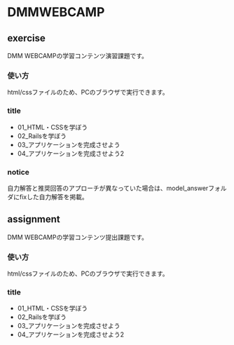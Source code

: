 # DMMWEBCAMP
## exercise
DMM WEBCAMPの学習コンテンツ演習課題です。
### 使い方
html/cssファイルのため、PCのブラウザで実行できます。
### title
* 01_HTML・CSSを学ぼう
* 02_Railsを学ぼう
* 03_アプリケーションを完成させよう
* 04_アプリケーションを完成させよう2

### notice
自力解答と推奨回答のアプローチが異なっていた場合は、model_answerフォルダにfixした自力解答を掲載。

## assignment
DMM WEBCAMPの学習コンテンツ提出課題です。
### 使い方
html/cssファイルのため、PCのブラウザで実行できます。
### title
* 01_HTML・CSSを学ぼう
* 02_Railsを学ぼう
* 03_アプリケーションを完成させよう
* 04_アプリケーションを完成させよう2
